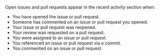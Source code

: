 Open issues and pull requests appear in the recent activity section when:
* You have opened the issue or pull request.
* Someone has commented on an issue or pull request you opened.
* Your issue or pull request was reopened.
* Your review was requested on a pull request.
* You were assigned to an issue or pull request.
* You referenced an issue or pull request via a commit.
* You commented on an issue or pull request.
